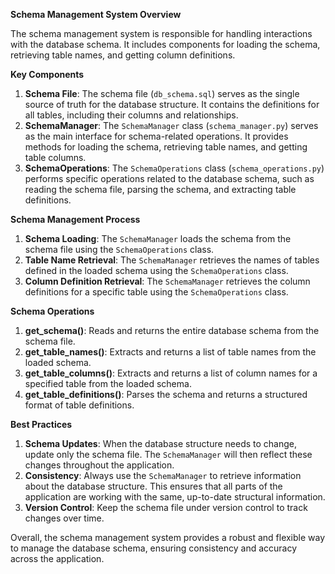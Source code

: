 **Schema Management System Overview**

The schema management system is responsible for handling interactions with the database schema. It includes components for loading the schema, retrieving table names, and getting column definitions.

**Key Components**

1. **Schema File**: The schema file (`db_schema.sql`) serves as the single source of truth for the database structure. It contains the definitions for all tables, including their columns and relationships.
2. **SchemaManager**: The `SchemaManager` class (`schema_manager.py`) serves as the main interface for schema-related operations. It provides methods for loading the schema, retrieving table names, and getting table columns.
3. **SchemaOperations**: The `SchemaOperations` class (`schema_operations.py`) performs specific operations related to the database schema, such as reading the schema file, parsing the schema, and extracting table definitions.

**Schema Management Process**

1. **Schema Loading**: The `SchemaManager` loads the schema from the schema file using the `SchemaOperations` class.
2. **Table Name Retrieval**: The `SchemaManager` retrieves the names of tables defined in the loaded schema using the `SchemaOperations` class.
3. **Column Definition Retrieval**: The `SchemaManager` retrieves the column definitions for a specific table using the `SchemaOperations` class.

**Schema Operations**

1. **get_schema()**: Reads and returns the entire database schema from the schema file.
2. **get_table_names()**: Extracts and returns a list of table names from the loaded schema.
3. **get_table_columns()**: Extracts and returns a list of column names for a specified table from the loaded schema.
4. **get_table_definitions()**: Parses the schema and returns a structured format of table definitions.

**Best Practices**

1. **Schema Updates**: When the database structure needs to change, update only the schema file. The `SchemaManager` will then reflect these changes throughout the application.
2. **Consistency**: Always use the `SchemaManager` to retrieve information about the database structure. This ensures that all parts of the application are working with the same, up-to-date structural information.
3. **Version Control**: Keep the schema file under version control to track changes over time.

Overall, the schema management system provides a robust and flexible way to manage the database schema, ensuring consistency and accuracy across the application.